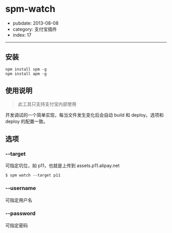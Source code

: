 # spm-watch

- pubdate: 2013-08-08
- category: 支付宝插件
- index: 17

-----------

## 安装

```
npm install spm -g
npm install apm -g
```

## 使用说明

> 此工具只支持支付宝内部使用

开发调试的一个简单实现，每当文件发生变化后会自动 build 和 deploy。选项和 deploy 的配置一致。

## 选项

### --target


可指定坑位，如 p11，也就是上传到 assets.p11.alipay.net

```
$ spm watch --target p11
```

### --username

可指定用户名

### --password

可指定密码
